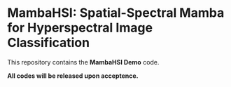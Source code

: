 # MambaHSI: Spatial-Spectral Mamba for Hyperspectral Image Classification
This repository contains the **MambaHSI Demo** code.

**All codes will be released upon acceptence.** 